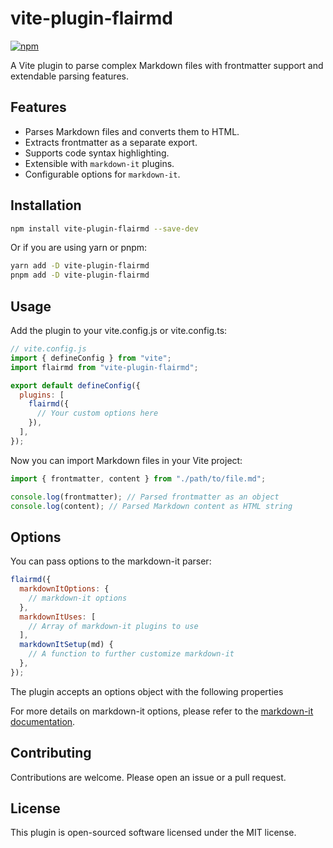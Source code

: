 # vite-plugin-flairmd

[![npm](https://img.shields.io/npm/v/vite-plugin-flairmd.svg)](https://www.npmjs.com/package/vite-plugin-flairmd)

A Vite plugin to parse complex Markdown files with frontmatter support and extendable parsing features.

## Features

- Parses Markdown files and converts them to HTML.
- Extracts frontmatter as a separate export.
- Supports code syntax highlighting.
- Extensible with `markdown-it` plugins.
- Configurable options for `markdown-it`.

## Installation

```bash
npm install vite-plugin-flairmd --save-dev
```

Or if you are using yarn or pnpm:

```bash
yarn add -D vite-plugin-flairmd
pnpm add -D vite-plugin-flairmd
```

## Usage

Add the plugin to your vite.config.js or vite.config.ts:

```js
// vite.config.js
import { defineConfig } from "vite";
import flairmd from "vite-plugin-flairmd";

export default defineConfig({
  plugins: [
    flairmd({
      // Your custom options here
    }),
  ],
});
```

Now you can import Markdown files in your Vite project:

```js
import { frontmatter, content } from "./path/to/file.md";

console.log(frontmatter); // Parsed frontmatter as an object
console.log(content); // Parsed Markdown content as HTML string
```

## Options

You can pass options to the markdown-it parser:

```js
flairmd({
  markdownItOptions: {
    // markdown-it options
  },
  markdownItUses: [
    // Array of markdown-it plugins to use
  ],
  markdownItSetup(md) {
    // A function to further customize markdown-it
  },
});
```

The plugin accepts an options object with the following properties

For more details on markdown-it options, please refer to the [markdown-it documentation](https://github.com/markdown-it/markdown-it).

## Contributing

Contributions are welcome. Please open an issue or a pull request.

## License

This plugin is open-sourced software licensed under the MIT license.
